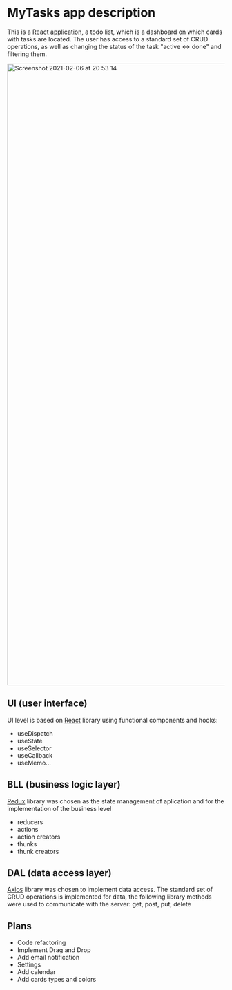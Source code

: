 # MyTasks app description


This is a [React application](https://lit-river-93303.herokuapp.com), a todo list, which is a dashboard on which cards with tasks are located. The user has access to a standard set of CRUD operations, as well as changing the status of the task "active <-> done" and filtering them.

<img width="1440" alt="Screenshot 2021-02-06 at 20 53 14" src="https://user-images.githubusercontent.com/35060830/107125950-db29f600-68bd-11eb-89c8-3b9d57f7dec0.png">

## UI (user interface)

UI level is based on [React](https://reactjs.org) library using functional components and hooks:
- useDispatch
- useState
- useSelector
- useCallback
- useMemo...

## BLL (business logic layer)

[Redux](https://redux.js.org/) library was chosen as the state management of aplication and for the implementation of the business level
- reducers
- actions
- action creators
- thunks
- thunk creators 

## DAL (data access layer)

[Axios](https://www.npmjs.com/package/axios) library was chosen to implement data access. The standard set of CRUD operations is implemented for data, the following library methods were used to communicate with the server: get, post, put, delete

## Plans
- Code refactoring
- Implement Drag and Drop
- Add email notification
- Settings
- Add calendar 
- Add cards types and colors





